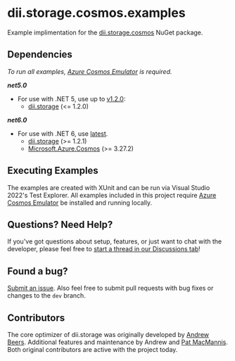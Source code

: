﻿# dii.storage.cosmos.examples

Example implimentation for the [dii.storage.cosmos](https://github.com/Dream-Invent-Inspire/dii.storage) NuGet package.

## Dependencies

_To run all examples, [Azure Cosmos Emulator](https://docs.microsoft.com/en-us/azure/cosmos-db/local-emulator?tabs=ssl-netstd21) is required._

_**net5.0**_
* For use with .NET 5, use up to [v1.2.0](https://www.nuget.org/packages/dii.storage.cosmos/1.2.0):
  * [dii.storage](https://www.nuget.org/packages/dii.storage/1.2.0) (<= 1.2.0)

_**net6.0**_
* For use with .NET 6, use [latest](https://www.nuget.org/packages/dii.storage.cosmos).
  * [dii.storage](https://www.nuget.org/packages/dii.storage) (>= 1.2.1)
  * [Microsoft.Azure.Cosmos](https://www.nuget.org/packages/Microsoft.Azure.Cosmos/) (>= 3.27.2)

## Executing Examples

The examples are created with XUnit and can be run via Visual Studio 2022's Test Explorer. All examples included in this project require [Azure Cosmos Emulator](https://docs.microsoft.com/en-us/azure/cosmos-db/local-emulator?tabs=ssl-netstd21) be installed and running locally.

## Questions? Need Help?

If you've got questions about setup, features, or just want to chat with the developer, please feel free to [start a thread in our Discussions tab](https://github.com/Dream-Invent-Inspire/dii.storage/discussions)!

## Found a bug?

[Submit an issue](https://github.com/Dream-Invent-Inspire/dii.storage/issues). Also feel free to submit pull requests with bug fixes or changes to the `dev` branch.

## Contributors

The core optimizer of dii.storage was originally developed by [Andrew Beers](https://github.com/aquamoogle). Additional features and maintenance by Andrew and [Pat MacMannis](https://github.com/pmac627). Both original contributors are active with the project today.
